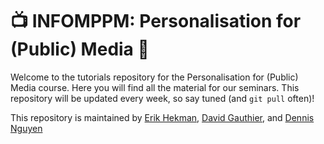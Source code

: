# 📺 INFOMPPM: Personalisation for (Public) Media 📡

Welcome to the tutorials repository for the Personalisation for (Public) Media course. Here you will find all the material for our seminars. This repository will be updated every week, so say tuned (and `git pull` often)! 

This repository is maintained by [Erik Hekman](https://www.linkedin.com/in/erikhekman), [David Gauthier](https://www.uu.nl/staff/DGauthier), and [Dennis Nguyen](https://www.linkedin.com/in/dennisnguyenphd/)
